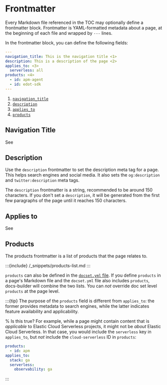 # Frontmatter

Every Markdown file referenced in the TOC may optionally define a frontmatter block.
Frontmatter is YAML-formatted metadata about a page, at the beginning of each file
and wrapped by `---` lines.

In the frontmatter block, you can define the following fields:

```yaml
---
navigation_title: This is the navigation title <1>
description: This is a description of the page <2>
applies_to: <3>
  serverless: all
products: <4>
  - id: apm-agent
  - id: edot-sdk
---
```

1. [`navigation_title`](#navigation-title)
2. [`description`](#description)
3. [`applies_to`](#applies-to)
4. [`products`](#products)

## Navigation Title

See [](./titles.md)

## Description

Use the `description` frontmatter to set the description meta tag for a page.
This helps search engines and social media.
It also sets the `og:description` and `twitter:description` meta tags.

The `description` frontmatter is a string, recommended to be around 150 characters. If you don't set a `description`,
it will be generated from the first few paragraphs of the page until it reaches 150 characters.

## Applies to

See [](./applies.md)

## Products

The products frontmatter is a list of products that the page relates to.

:::{include} /_snippets/products-list.md
:::

`products` can also be defined in the [`docset.yml` file](/configure/content-set/navigation.md#products).
If you define `products` in a page's Markdown file and the `docset.yml` file also includes `products`, docs-builder will combine the two lists.
You can _not_ override doc set level `products` at the page level.

:::{tip}
The purpose of the `products` field is different from `applies_to`: the former provides metadata to search engines, while the latter indicates feature availability and applicability.

% Is this true?
For example, while a page might contain content that is _applicable_ to Elastic Cloud Serverless projects,
it might not be _about_ Elastic Cloud Serverless. In that case, you would include the `serverless` key in `applies_to`,
but _not_ include the `cloud-serverless` ID in `products`:

```yaml
products:
  - id: apm
applies_to:
  stack: ga
  serverless:
    observability: ga
```
:::